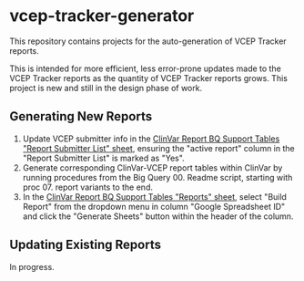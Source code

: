 # vcep-tracker-generator
This repository contains projects for the auto-generation of VCEP Tracker reports.

This is intended for more efficient, less error-prone updates made to the VCEP Tracker reports as the quantity of VCEP Tracker reports grows. This project is new and still in the design phase of work.

## Generating New Reports
1. Update VCEP submitter info in the [ClinVar Report BQ Support Tables "Report Submitter List" sheet](https://docs.google.com/spreadsheets/d/1bADskBcobHTmmXungY09beWPDEa1nqM-PP__86yGVj0/edit?gid=2067576827#gid=2067576827), ensuring the "active report" column in the "Report Submitter List" is marked as "Yes".
2. Generate corresponding ClinVar-VCEP report tables within ClinVar by running procedures from the Big Query 00. Readme script, starting with proc 07. report variants to the end.
3. In the [ClinVar Report BQ Support Tables "Reports" sheet](https://docs.google.com/spreadsheets/d/1bADskBcobHTmmXungY09beWPDEa1nqM-PP__86yGVj0/edit?gid=1018498593#gid=1018498593), select "Build Report" from the dropdown menu in column "Google Spreadsheet ID" and click the "Generate Sheets" button within the header of the column.

## Updating Existing Reports
In progress.
